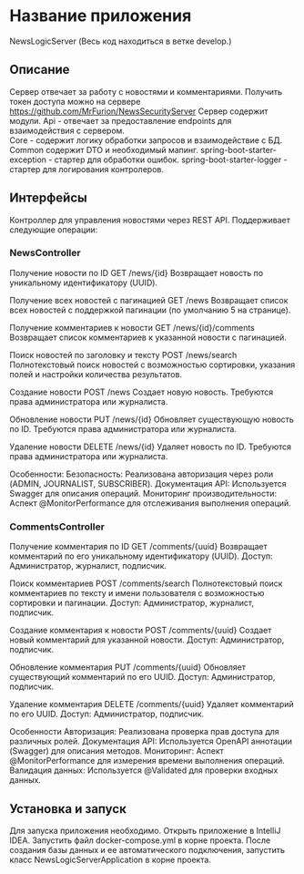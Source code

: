 # Название приложения
NewsLogicServer
(Весь код находиться в ветке develop.)

## Описание
Сервер отвечает за работу с новостями и комментариями. Получить токен доступа можно на сервере https://github.com/MrFurion/NewsSecurityServer
Сервер содержит модули. Api - отвечает за предоставление endpoints  для взаимодействия с сервером.  
Core - содержит логику обработки запросов и взаимодействие с БД. 
Common  содержит DTO и необходимый мапинг. 
spring-boot-starter-exception - стартер для обработки ошибок. 
spring-boot-starter-logger - стартер для логирования контролеров. 

## Интерфейсы
Контроллер для управления новостями через REST API. Поддерживает следующие операции:

### NewsController

Получение новости по ID
GET /news/{id}
Возвращает новость по уникальному идентификатору (UUID).

Получение всех новостей с пагинацией
GET /news
Возвращает список всех новостей с поддержкой пагинации (по умолчанию 5 на странице).

Получение комментариев к новости
GET /news/{id}/comments
Возвращает список комментариев к указанной новости с пагинацией.

Поиск новостей по заголовку и тексту
POST /news/search
Полнотекстовый поиск новостей с возможностью сортировки, указания полей и настройки количества результатов.

Создание новости
POST /news
Создает новую новость. Требуются права администратора или журналиста.

Обновление новости
PUT /news/{id}
Обновляет существующую новость по ID. Требуются права администратора или журналиста.

Удаление новости
DELETE /news/{id}
Удаляет новость по ID. Требуются права администратора или журналиста.

Особенности:
Безопасность: Реализована авторизация через роли (ADMIN, JOURNALIST, SUBSCRIBER).
Документация API: Используется Swagger для описания операций.
Мониторинг производительности: Аспект @MonitorPerformance для отслеживания выполнения операций.

### CommentsController

Получение комментария по ID
GET /comments/{uuid}
Возвращает комментарий по его уникальному идентификатору (UUID).
Доступ: Администратор, журналист, подписчик.

Поиск комментариев
POST /comments/search
Полнотекстовый поиск комментариев по тексту и имени пользователя с возможностью сортировки и пагинации.
Доступ: Администратор, журналист, подписчик.

Создание комментария к новости
POST /comments/{uuid}
Создает новый комментарий для указанной новости.
Доступ: Администратор, подписчик.

Обновление комментария
PUT /comments/{uuid}
Обновляет существующий комментарий по его UUID.
Доступ: Администратор, подписчик.

Удаление комментария
DELETE /comments/{uuid}
Удаляет комментарий по его UUID.
Доступ: Администратор, подписчик.

Особенности
Авторизация: Реализована проверка прав доступа для различных ролей.
Документация API: Используется OpenAPI аннотации (Swagger) для описания методов.
Мониторинг: Аспект @MonitorPerformance для измерения времени выполнения операций.
Валидация данных: Используется @Validated для проверки входных данных.

## Установка и запуск
Для запуска приложения необходимо. 
Открыть приложение в IntelliJ IDEA. Запустить файл docker-compose.yml в корне проекта. 
После создания базы данных и ее автоматического подключения, запустить класс NewsLogicServerApplication в корне проекта.



